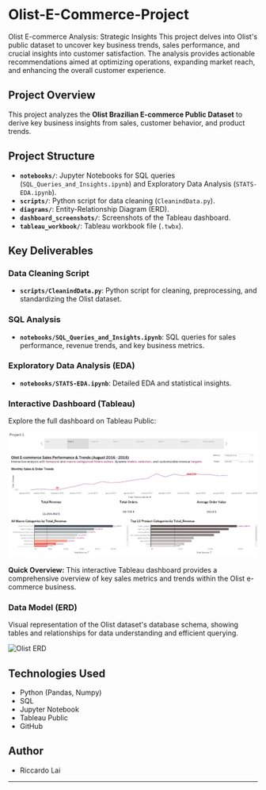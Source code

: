 # Olist-E-Commerce-Project
Olist E-commerce Analysis: Strategic Insights This project delves into Olist's public dataset to uncover key business trends, sales performance, and crucial insights into customer satisfaction. The analysis provides actionable recommendations aimed at optimizing operations, expanding market reach, and enhancing the overall customer experience.

## Project Overview

This project analyzes the **Olist Brazilian E-commerce Public Dataset** to derive key business insights from sales, customer behavior, and product trends.

## Project Structure

-   **`notebooks/`**: Jupyter Notebooks for SQL queries (`SQL_Queries_and_Insights.ipynb`) and Exploratory Data Analysis (`STATS-EDA.ipynb`).
-   **`scripts/`**: Python script for data cleaning (`CleanindData.py`).
-   **`diagrams/`**: Entity-Relationship Diagram (ERD).
-   **`dashboard_screenshots/`**: Screenshots of the Tableau dashboard.
-   **`tableau_workbook/`**: Tableau workbook file (`.twbx`).

## Key Deliverables

### Data Cleaning Script

-   **`scripts/CleanindData.py`**: Python script for cleaning, preprocessing, and standardizing the Olist dataset.

### SQL Analysis

-   **`notebooks/SQL_Queries_and_Insights.ipynb`**: SQL queries for sales performance, revenue trends, and key business metrics.

### Exploratory Data Analysis (EDA)

-   **`notebooks/STATS-EDA.ipynb`**: Detailed EDA and statistical insights.

### Interactive Dashboard (Tableau)

Explore the full dashboard on Tableau Public:

[![Tableau Dashboard Screenshot](dashboard_screenshots/Dash1.png)](https://public.tableau.com/app/profile/riccardo.lai/viz/OlistE-CommerceProject_17534553194270/Project1)

**Quick Overview:** This interactive Tableau dashboard provides a comprehensive overview of key sales metrics and trends within the Olist e-commerce business.

### Data Model (ERD)

Visual representation of the Olist dataset's database schema, showing tables and relationships for data understanding and efficient querying.

![Olist ERD](diagrams/ERD_PROJECT1.png)

## Technologies Used

-   Python (Pandas, Numpy)
-   SQL
-   Jupyter Notebook
-   Tableau Public
-   GitHub

## Author

-   Riccardo Lai 

---
